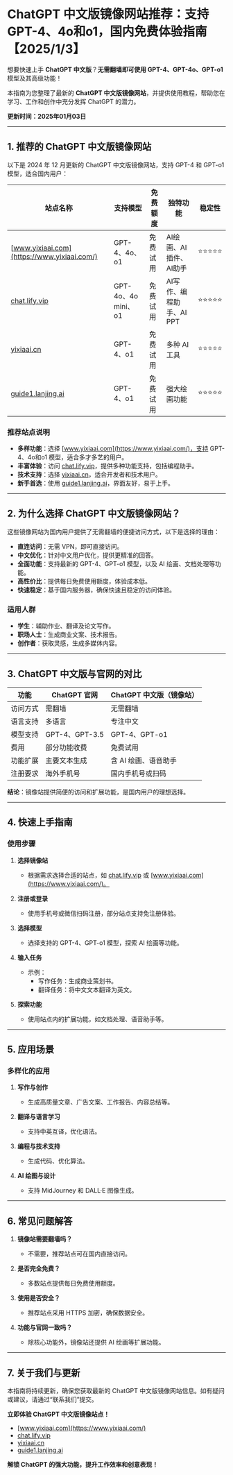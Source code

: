 # ChatGPT 中文版镜像网站推荐：支持 GPT-4、4o和o1，国内免费体验指南【2025/1/3】  

想要快速上手 **ChatGPT 中文版**？**无需翻墙即可使用 GPT-4、GPT-4o、GPT-o1** 模型及其高级功能！

本指南为您整理了最新的 **ChatGPT 中文版镜像网站**，并提供使用教程，帮助您在学习、工作和创作中充分发挥 ChatGPT 的潜力。

**更新时间：2025年01月03日** 

---

## 1. 推荐的 ChatGPT 中文版镜像网站

以下是 2024 年 12 月更新的 ChatGPT 中文版镜像网站，支持 GPT-4 和 GPT-o1 模型，适合国内用户：

| 站点名称 | 支持模型 | 免费额度 | 独特功能 | 稳定性 |
|----------|----------|----------|----------|--------|
| [www.yixiaai.com](https://www.yixiaai.com/) | GPT-4、4o、o1 | 免费试用 | AI绘画、AI插件、AI助手 | ⭐⭐⭐⭐⭐ |
| [chat.lify.vip](https://chat.lify.vip/) | GPT-4o、4o mini、o1 | 免费试用 | AI写作、编程助手、AI PPT | ⭐⭐⭐⭐⭐ |
| [yixiaai.cn](https://yixiaai.cn/) | GPT-4、o1 | 免费试用 | 多种 AI 工具 | ⭐⭐⭐⭐⭐ |
| [guide1.lanjing.ai](https://guide1.lanjing.ai/) | GPT-4、o1 | 免费试用 | 强大绘画功能 | ⭐⭐⭐⭐⭐ |

### 推荐站点说明

- **多样功能**：选择 [www.yixiaai.com](https://www.yixiaai.com/)，支持 GPT-4、4o和o1 模型，适合多才多艺的用户。
- **丰富体验**：访问 [chat.lify.vip](https://chat.lify.vip/)，提供多种功能支持，包括编程助手。
- **技术支持**：选择 [yixiaai.cn](https://yixiaai.cn/)，适合开发者和技术用户。
- **新手首选**：使用 [guide1.lanjing.ai](https://guide1.lanjing.ai/)，界面友好，易于上手。

---

## 2. 为什么选择 ChatGPT 中文版镜像网站？

这些镜像网站为国内用户提供了无需翻墙的便捷访问方式，以下是选择的理由：

- **直连访问**：无需 VPN，即可直接访问。
- **中文优化**：针对中文用户优化，提供更精准的回答。
- **全面功能**：支持最新的 GPT-4、GPT-o1 模型，以及 AI 绘画、文档处理等功能。
- **高性价比**：提供每日免费使用额度，体验成本低。
- **快速稳定**：基于国内服务器，确保快速且稳定的访问体验。

### 适用人群

- **学生**：辅助作业、翻译及论文写作。
- **职场人士**：生成商业文案、技术报告。
- **创作者**：获取灵感，生成多媒体内容。

---

## 3. ChatGPT 中文版与官网的对比

| 功能 | ChatGPT 官网 | ChatGPT 中文版（镜像站） |
|------|--------------|--------------------------|
| 访问方式 | 需翻墙 | 无需翻墙 |
| 语言支持 | 多语言 | 专注中文 |
| 模型支持 | GPT-4、GPT-3.5 | GPT-4、GPT-o1 |
| 费用 | 部分功能收费 | 免费试用 |
| 功能扩展 | 主要文本生成 | 含 AI 绘画、语音助手 |
| 注册要求 | 海外手机号 | 国内手机号或扫码 |

**结论**：镜像站提供简便的访问和扩展功能，是国内用户的理想选择。

---

## 4. 快速上手指南

### 使用步骤

1. **选择镜像站**
   - 根据需求选择合适的站点，如 [chat.lify.vip](https://chat.lify.vip/) 或 [www.yixiaai.com](https://www.yixiaai.com/)。

2. **注册或登录**
   - 使用手机号或微信扫码注册，部分站点支持免注册体验。

3. **选择模型**
   - 选择支持的 GPT-4、GPT-o1 模型，探索 AI 绘画等功能。

4. **输入任务**
   - 示例：
     - 写作任务：生成商业策划书。
     - 翻译任务：将中文文本翻译为英文。

5. **探索功能**
   - 使用站点内的扩展功能，如文档处理、语音助手等。

---

## 5. 应用场景

### 多样化的应用

1. **写作与创作**
   - 生成高质量文章、广告文案、工作报告、内容总结等。

2. **翻译与语言学习**
   - 支持中英互译，优化语法。

3. **编程与技术支持**
   - 生成代码、优化算法。

4. **AI 绘图与设计**
   - 支持 MidJourney 和 DALL·E 图像生成。

---

## 6. 常见问题解答

1. **镜像站需要翻墙吗？**
   - 不需要，推荐站点可在国内直接访问。

2. **是否完全免费？**
   - 多数站点提供每日免费使用额度。

3. **使用是否安全？**
   - 推荐站点采用 HTTPS 加密，确保数据安全。

4. **功能与官网一致吗？**
   - 除核心功能外，镜像站还提供 AI 绘画等扩展功能。

---

## 7. 关于我们与更新

本指南将持续更新，确保您获取最新的 ChatGPT 中文版镜像网站信息。如有疑问或建议，请通过“联系我们”提交。

**立即体验 ChatGPT 中文版镜像站点！**

- [www.yixiaai.com](https://www.yixiaai.com/)
- [chat.lify.vip](https://chat.lify.vip/)
- [yixiaai.cn](https://yixiaai.cn/)
- [guide1.lanjing.ai](https://guide1.lanjing.ai/)

**解锁 ChatGPT 的强大功能，提升工作效率和创意表现！**
